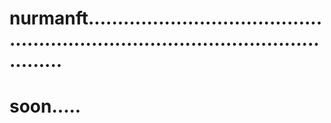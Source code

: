 # nurmanft......................................................................................................
# soon.....
